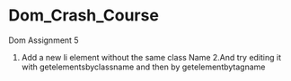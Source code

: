 # Dom_Crash_Course
Dom Assignment 5
1. Add a new li element without the same class Name
2.And try editing it with getelementsbyclassname and then by getelementbytagname
